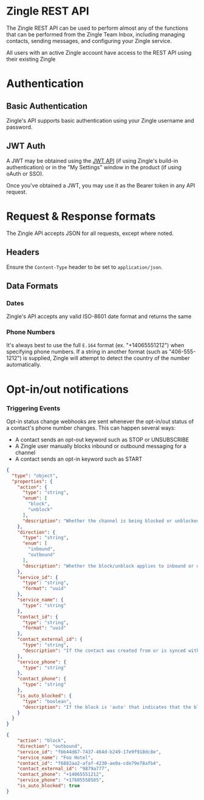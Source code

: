 # Zingle REST API

The Zingle REST API can be used to perform almost any of the functions that can be performed from the Zingle Team Inbox, including managing contacts, sending messages, and configuring your Zingle service.

All users with an active Zingle account have access to the REST API using their existing Zingle


# Authentication

## Basic Authentication

Zingle's API supports basic authentication using your Zingle username and password.

## JWT Auth

A JWT may be obtained using the [JWT API](/api/auth-ref/jwt/get-jwt) (if using Zingle's build-in authentication) or in the "My Settings" window in the product (if using oAuth or SSO).

Once you've obtained a JWT, you may use it as the Bearer token in any API request.


# Request & Response formats

The Zingle API accepts JSON for all requests, except where noted.

## Headers
Ensure the `Content-Type` header to be set to `application/json`.

## Data Formats

### Dates

Zingle's API accepts any valid ISO-8601 date format and returns the same

### Phone Numbers

It's always best to use the full `E.164` format (ex. "+14065551212") when specifying phone numbers.  If a string in another format (such as "406-555-1212") is supplied, Zingle will attempt to detect the country of the number automatically.


# Opt-in/out notifications

### Triggering Events

Opt-in status change webhooks are sent whenever the opt-in/out status of a contact's phone number changes.  This can happen several ways:

- A contact sends an opt-out keyword such as STOP or UNSUBSCRIBE
- A Zingle user manually blocks inbound or outbound messaging for a channel
- A contact sends an opt-in keyword such as START

```json title="Schema" jsonSchema
{
  "type": "object",
  "properties": {
    "action": {
      "type": "string",
      "enum": [
        "block",
        "unblock"
      ],
      "description": "Whether the channel is being blocked or unblocked"
    },
    "direction": {
      "type": "string",
      "enum": [
        "inbound",
        "outbound"
      ],
      "description": "Whether the block/unblock applies to inbound or outbound messages"
    },
    "service_id": {
      "type": "string",
      "format": "uuid"
    },
    "service_name": {
      "type": "string"
    },
    "contact_id": {
      "type": "string",
      "format": "uuid"
    },
    "contact_external_id": {
      "type": "string",
      "description": "If the contact was created from or is synced with an external system (such as Oracle Opera, Salesforce, Mindbody, or any custom integration you've configured with Zingle) their ID from the external system will be "
    },
    "service_phone": {
      "type": "string"
    },
    "contact_phone": {
      "type": "string"
    },
    "is_auto_blocked": {
      "type": "boolean",
      "description": "If the block is 'auto' that indicates that the block was initiated by the contact and therefor can only be changed by the contact. \n\nIf this value is false, that means the block was created by a Zingle user and the block may also be removed by a Zingle user without confirmation from the contact."
    }
  }
}
```

```json title="Sample Payload"
{
    "action": "block",
    "direction": "outbound",
    "service_id": "fbb44d67-7437-464d-b249-17e9f918dc8e",
    "service_name": "Foo Hotel",
    "contact_id": "f6882aa2-afaf-4230-ae0a-cde79e78afb4",
    "contact_external_id": "9879a777",
    "contact_phone": "+14065551212",
    "service_phone": "+17605558585",
    "is_auto_blocked": true
}
```
